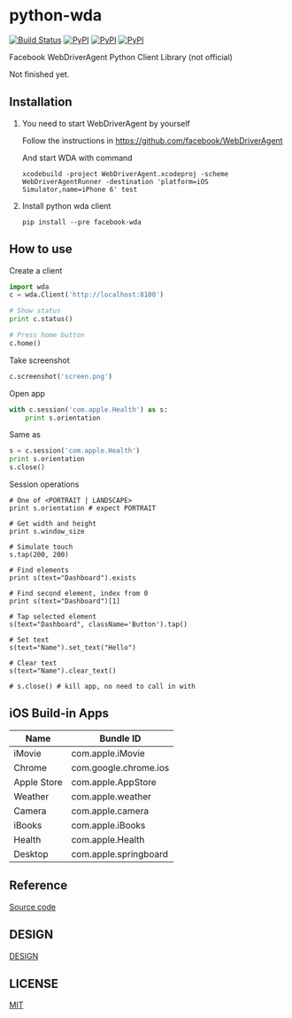 # python-wda
[![Build Status](https://travis-ci.org/codeskyblue/python-wda.svg?branch=master)](https://travis-ci.org/codeskyblue/python-wda)
[![PyPI](https://img.shields.io/pypi/v/facebook-wda.svg)](https://pypi.python.org/pypi/facebook-wda)
[![PyPI](https://img.shields.io/pypi/dm/facebook-wda.svg)](https://pypi.python.org/pypi/facebook-wda)
[![PyPI](https://img.shields.io/pypi/l/facebook-wda.svg)]()

Facebook WebDriverAgent Python Client Library (not official)

Not finished yet.

## Installation
1. You need to start WebDriverAgent by yourself

	Follow the instructions in <https://github.com/facebook/WebDriverAgent>

	And start WDA with command

	```
	xcodebuild -project WebDriverAgent.xcodeproj -scheme WebDriverAgentRunner -destination 'platform=iOS Simulator,name=iPhone 6' test
	```

2. Install python wda client

	```
	pip install --pre facebook-wda
	```

## How to use
Create a client

```py
import wda
c = wda.Client('http://localhost:8100')

# Show status
print c.status()

# Press home button
c.home()
```

Take screenshot

```py
c.screenshot('screen.png')
```

Open app

```py
with c.session('com.apple.Health') as s:
	print s.orientation
```

Same as

```py
s = c.session('com.apple.Health')
print s.orientation
s.close()
```

Session operations

```
# One of <PORTRAIT | LANDSCAPE>
print s.orientation # expect PORTRAIT

# Get width and height
print s.window_size

# Simulate touch
s.tap(200, 200)

# Find elements
print s(text="Dashboard").exists

# Find second element, index from 0
print s(text="Dashboard")[1]

# Tap selected element
s(text="Dashboard", className='Button').tap()

# Set text
s(text="Name").set_text("Hello")

# Clear text
s(text="Name").clear_text()

# s.close() # kill app, no need to call in with
```

## iOS Build-in Apps
|   Name | Bundle ID          |
|--------|--------------------|
| iMovie | com.apple.iMovie |
| Chrome | com.google.chrome.ios |
| Apple Store | com.apple.AppStore |
| Weather | com.apple.weather |
| Camera | com.apple.camera |
| iBooks | com.apple.iBooks |
| Health | com.apple.Health |
| Desktop | com.apple.springboard |

## Reference
[Source code](https://github.com/facebook/WebDriverAgent/blob/master/WebDriverAgentLib/Commands/FBElementCommands.m#L62)
 
## DESIGN
[DESIGN](DESIGN.md)

## LICENSE
[MIT](LICENSE)
